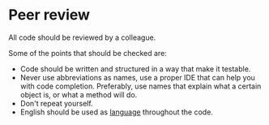 # Peer review
 All code should be reviewed by a colleague.
 
 Some of the points that should be checked are:

* Code should be written and structured in a way that make it testable.
* Never use abbreviations as names, use a proper IDE that can help you with code completion. Preferably, use names that explain what a certain object is, or what a method will do.
* Don't repeat yourself. 
* English should be used as [language](../language.md) throughout the code.